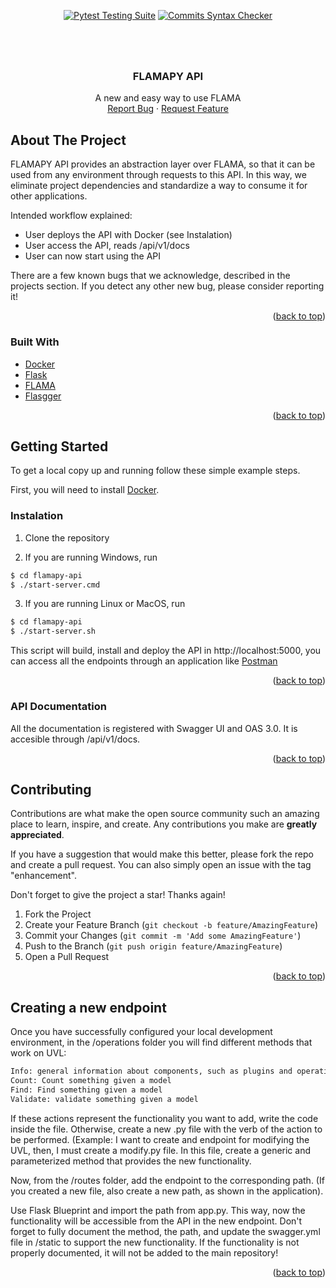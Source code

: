 <div align="center">

  <a href="">[![Pytest Testing Suite](https://github.com/joszamama/flamapy-api/actions/workflows/tests.yml/badge.svg?branch=main)](https://github.com/joszamama/flamapy-api/actions/workflows/tests.yml)</a>
  <a href="">[![Commits Syntax Checker](https://github.com/joszamama/flamapy-api/actions/workflows/commits.yml/badge.svg?branch=main)](https://github.com/joszamama/flamapy-api/actions/workflows/commits.yml)</a>
  
</div>

# 

<div id="top"></div>
<br />
<div align="center">

  <h3 align="center">FLAMAPY API</h3>

  <p align="center">
    A new and easy way to use FLAMA
    <br />
    <a href="https://github.com/joszamama/flamapy-api/issues">Report Bug</a>
    ·
    <a href="https://github.com/joszamama/flamapy-api/issues">Request Feature</a>
  </p>
</div>
<!-- ABOUT THE PROJECT -->

## About The Project

FLAMAPY API provides an abstraction layer over FLAMA, so that it can be used from any environment through requests to this API. In this way, we eliminate project dependencies and standardize a way to consume it for other applications.

Intended workflow explained:
* User deploys the API with Docker (see Instalation)
* User access the API, reads /api/v1/docs
* User can now start using the API

There are a few known bugs that we acknowledge, described in the projects section. If you detect any other new bug, please consider reporting it!

<p align="right">(<a href="#top">back to top</a>)</p>



### Built With

* [Docker](https://www.docker.com/)
* [Flask](https://flask.palletsprojects.com/en/2.2.x/)
* [FLAMA](https://github.com/diverso-lab/core)
* [Flasgger](https://github.com/flasgger/flasgger)

<p align="right">(<a href="#top">back to top</a>)</p>



<!-- GETTING STARTED -->
## Getting Started

To get a local copy up and running follow these simple example steps.

First, you will need to install [Docker](https://docs.docker.com/desktop/).

### Instalation

1. Clone the repository

2. If you are running Windows, run
  ```sh
  $ cd flamapy-api
  $ ./start-server.cmd
  ```
  
3. If you are running Linux or MacOS, run
  ```sh
  $ cd flamapy-api
  $ ./start-server.sh
  ```
  
This script will build, install and deploy the API in http://localhost:5000, you can access all the endpoints through an application like [Postman](https://www.postman.com/)

<p align="right">(<a href="#top">back to top</a>)</p>

### API Documentation

All the documentation is registered with Swagger UI and OAS 3.0. It is accesible through /api/v1/docs.

<p align="right">(<a href="#top">back to top</a>)</p>

<!-- CONTRIBUTING -->
## Contributing

Contributions are what make the open source community such an amazing place to learn, inspire, and create. Any contributions you make are **greatly appreciated**.

If you have a suggestion that would make this better, please fork the repo and create a pull request. You can also simply open an issue with the tag "enhancement".

Don't forget to give the project a star! Thanks again!

1. Fork the Project
2. Create your Feature Branch (`git checkout -b feature/AmazingFeature`)
3. Commit your Changes (`git commit -m 'Add some AmazingFeature'`)
4. Push to the Branch (`git push origin feature/AmazingFeature`)
5. Open a Pull Request

<p align="right">(<a href="#top">back to top</a>)</p>


<!-- CONTRIBUTING -->
## Creating a new endpoint

Once you have successfully configured your local development environment, in the /operations folder you will find different methods that work on UVL:

```sh
Info: general information about components, such as plugins and operations.
Count: Count something given a model
Find: Find something given a model
Validate: validate something given a model
```

If these actions represent the functionality you want to add, write the code inside the file. Otherwise, create a new .py file with the verb of the action to be performed. (Example: I want to create and endpoint for modifying the UVL, then, I must create a modify.py file. In this file, create a generic and parameterized method that provides the new functionality. 

Now, from the /routes folder, add the endpoint to the corresponding path. (If you created a new file, also create a new path, as shown in the application).

Use Flask Blueprint and import the path from app.py. This way, now the functionality will be accessible from the API in the new endpoint. Don't forget to fully document the method, the path, and update the swagger.yml file in /static to support the new functionality. If the functionality is not properly documented, it will not be added to the main repository!

<p align="right">(<a href="#top">back to top</a>)</p>
